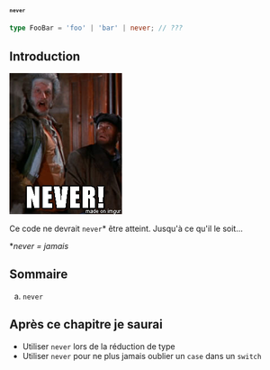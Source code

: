 <h1 style="font-size: 11px; margin-bottom: 1rem;">
<code>never</code>
</h1>

```typescript
type FooBar = 'foo' | 'bar' | never; // ???
```

## Introduction

![meme never](../../images/meme_never.png)

Ce code ne devrait <code>never</code>\* être atteint. Jusqu'à ce qu'il le soit...

\*_never = jamais_

## Sommaire

<ol style="list-style-type: lower-alpha">
    <li><code>never</code></li>
</ol>

## Après ce chapitre je saurai

- Utiliser <code>never</code> lors de la réduction de type
- Utiliser <code>never</code> pour ne plus jamais oublier un <code>case</code> dans un <code>switch</code>

